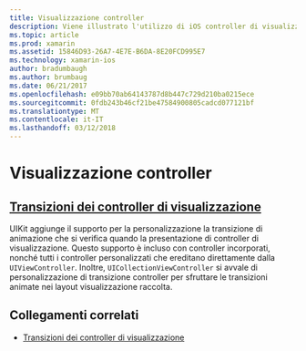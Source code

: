 ```yaml
---
title: Visualizzazione controller
description: Viene illustrato l'utilizzo di iOS controller di visualizzazione in un'app xamarin. IOS.
ms.topic: article
ms.prod: xamarin
ms.assetid: 15846D93-26A7-4E7E-B6DA-8E20FCD995E7
ms.technology: xamarin-ios
author: bradumbaugh
ms.author: brumbaug
ms.date: 06/21/2017
ms.openlocfilehash: e09bb70ab64143787d8b447c729d210ba0215ece
ms.sourcegitcommit: 0fdb243b46cf21be47584900805cadcd077121bf
ms.translationtype: MT
ms.contentlocale: it-IT
ms.lasthandoff: 03/12/2018
---
```

# <a name="view-controllers"></a>Visualizzazione controller

## <a name="view-controller-transitionstransitionsmd"></a>[Transizioni dei controller di visualizzazione](transitions.md)

UIKit aggiunge il supporto per la personalizzazione la transizione di animazione che si verifica quando la presentazione di controller di visualizzazione. Questo supporto è incluso con controller incorporati, nonché tutti i controller personalizzati che ereditano direttamente dalla `UIViewController`. Inoltre, `UICollectionViewController` si avvale di personalizzazione di transizione controller per sfruttare le transizioni animate nei layout visualizzazione raccolta.







## <a name="related-links"></a>Collegamenti correlati

- [Transizioni dei controller di visualizzazione](~/ios/user-interface/ios-ui/view-controllers/transitions.md)
